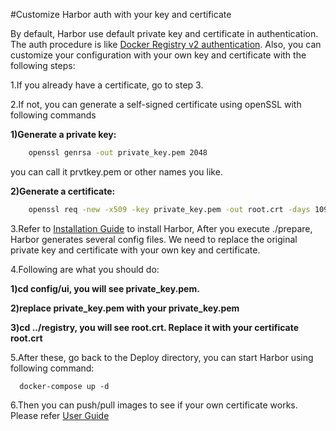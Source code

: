 #Customize Harbor auth with your key and certificate

By default, Harbor use default private key and certificate in authentication.  The auth procedure is like [Docker Registry v2 authentication](https://github.com/docker/distribution/blob/master/docs/spec/auth/token.md). Also, you can customize your configuration with your own key and certificate with the following steps:

1.If you already have a certificate, go to step 3.

2.If not, you can generate a self-signed certificate using openSSL with following commands
  
**1)Generate a private key:**


```sh
    openssl genrsa -out private_key.pem 2048    
```

you can call it prvtkey.pem or other names you like.
    
   
**2)Generate a certificate:**

```sh
    openssl req -new -x509 -key private_key.pem -out root.crt -days 1095
```    
   
3.Refer to [Installation Guide](https://github.com/vmware/harbor/blob/master/docs/installation_guide.md) to install Harbor, After you execute ./prepare, Harbor generates several config files. We need to replace the original private key and certificate with your own key and certificate.

4.Following are what you should do:
 
**1)cd config/ui, you will see private_key.pem.**
    
**2)replace private_key.pem with your private_key.pem**
    
**3)cd ../registry, you will see root.crt. Replace it with your certificate root.crt**
 

5.After these, go back to the Deploy directory, you can start Harbor using following command:
```
  docker-compose up -d
```

6.Then you can push/pull images to see if your own certificate works. Please refer [User Guide](https://github.com/vmware/harbor/blob/master/docs/user_guide.md)


